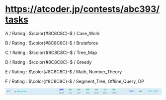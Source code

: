 # https://atcoder.jp/contests/abc393/tasks

A / Rating : $\color{#8C8C8C}-$ / Case_Work

B / Rating : $\color{#8C8C8C}-$ / Bruteforce

C / Rating : $\color{#8C8C8C}-$ / Tree_Map

D / Rating : $\color{#8C8C8C}-$ / Greedy

E / Rating : $\color{#8C8C8C}-$ / Math, Number_Theory

F / Rating : $\color{#8C8C8C}-$ / Segment_Tree, Offline_Query, DP

![My Image](https://github.com/kss418/Atcoder/blob/main/ABC/Images/Standings/393.png)
